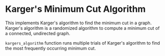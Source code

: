 # Karger's Minimum Cut Algorithm

This implements Karger's algorithm to find the minimum cut in a graph. Karger's algorithm is a randomized algorithm to compute a minimum cut of a connected, undirected graph.

`kargers_algorithm` function runs multiple trials of Karger's algorithm to find the most frequently occurring minimum cut.